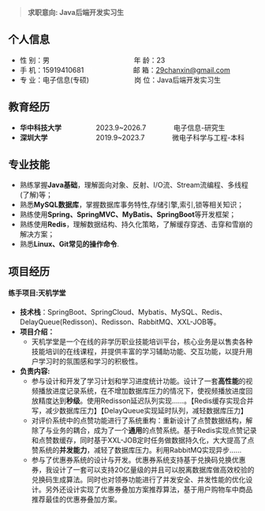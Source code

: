 >**求职意向: Java后端开发实习生**
## 个人信息

* 性 别：男&emsp;&emsp;&emsp;&emsp;&emsp;&emsp;&emsp;&emsp;&emsp;&emsp;&emsp;&ensp;<font color="#ffffff">//</font>年 龄：23
* 手 机：15919410681<font color="#ffffff">0</font><font color="#ffffff">\\\\</font> <font color="#ffffff">;</font>&emsp;&emsp;&emsp;&emsp;&emsp; 邮 箱：29chanxin@gmail.com
* 专 业：电子信息(专硕)<font color="#ffffff">、</font>  &emsp;&emsp;&emsp;&emsp;&emsp; 岗 位：Java后端开发实习生
## 教育经历

* **华中科技大学**&emsp;&emsp;&emsp;&emsp;&emsp;2023.9~2026.7&emsp;&emsp;&emsp;&emsp;电子信息-研究生
* **深圳大学**&emsp;&emsp;&emsp;&emsp;&emsp;&emsp;&emsp;2019.9~2023.7&emsp;&emsp;&emsp;&emsp;微电子科学与工程-本科
## 专业技能

* 熟练掌握**Java基础**，理解面向对象、反射、I/O流、Stream流编程、多线程(了解)等；
* 熟悉**MySQL数据库**，掌握数据库事务特性,存储引擎,索引,锁等相关知识；
* 熟练使用**Spring、SpringMVC、MyBatis、SpringBoot**等开发框架；
* 熟练使用**Redis**，理解数据结构、持久化策略，了解缓存穿透、击穿和雪崩的解决方案；
* 熟悉**Linux、Git常见的操作命令**.
## 项目经历
#### 练手项目:天机学堂
- **技术栈**：SpringBoot、SpringCloud、Mybatis、MySQL、Redis、DelayQueue(Redisson)、Redisson、RabbitMQ、XXL-JOB等。
- **项目介绍：**
	-  天机学堂是一个在线的非学历职业技能培训平台，核心业务是以售卖各种技能培训的在线课程，并提供丰富的学习辅助功能、交互功能，以提升用户学习时的氛围感和学习的积极性。
- **负责内容:**
	 - 参与设计和开发了学习计划和学习进度统计功能。设计了一套**高性能**的视频播放进度记录系统，在不增加数据库压力的情况下，使视频播放进度回放精度达到**秒级**。使用Redisson延迟队列实现……。【Redis缓存实现合并写，减少数据库压力】【DelayQueue实现延时队列，减轻数据库压力】
	 - 对评价系统中的点赞功能进行了系统重构：重新设计了点赞数据结构，解除了与业务的耦合，成为了一个**通用**的点赞系统。基于Redis实现点赞记录和点赞数缓存，同时基于XXL-JOB定时任务做数据持久化，大大提高了点赞系统的**并发能力**，减轻了数据库压力。利用RabbitMQ实现异步……
	 - 参与了优惠券系统的设计与开发。优惠券系统支持基于兑换码兑换优惠券，我设计了一套可以支持20亿量级的并且可以脱离数据库做高效校验的兑换码生成算法。同时也对领券功能进行了并发安全、并发性能的优化设计。另外还设计实现了优惠券叠加方案推荐算法，基于用户购物车中商品推荐最佳的优惠券叠加方案。